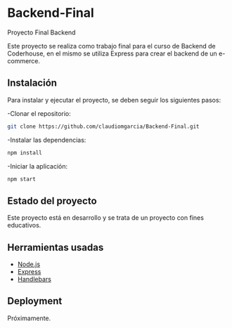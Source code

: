 # Backend-Final
Proyecto Final Backend

Este proyecto se realiza como trabajo final para el curso de Backend de Coderhouse, en el mismo se utiliza Express para crear el backend de un e-commerce.

## Instalación

Para instalar y ejecutar el proyecto, se deben seguir los siguientes pasos:

-Clonar el repositorio:
```sh
git clone https://github.com/claudiomgarcia/Backend-Final.git
```
-Instalar las dependencias:
```sh
npm install
```

-Iniciar la aplicación: 
```sh
npm start
```

## Estado del proyecto
Este proyecto está en desarrollo y se trata de un proyecto con fines educativos.

## Herramientas usadas
- [Node.js](https://nodejs.org/)
- [Express](https://expressjs.com/)
- [Handlebars](https://handlebarsjs.com/)

## Deployment
Próximamente.
